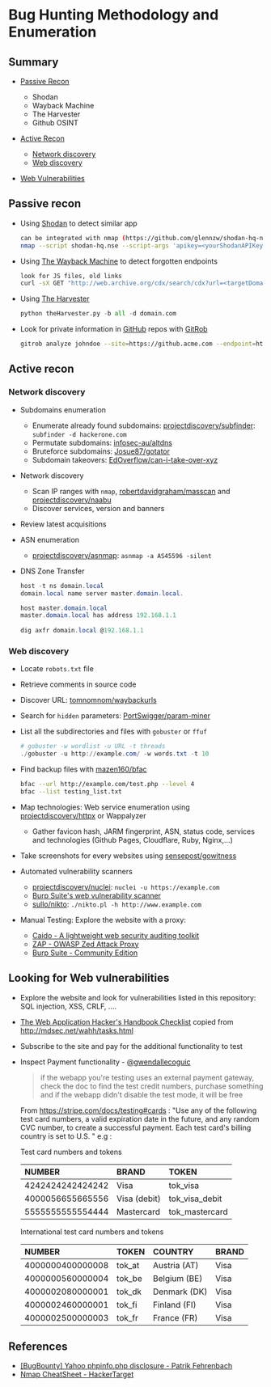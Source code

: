 # Bug Hunting Methodology and Enumeration

## Summary

* [Passive Recon](#passive-recon)
  * Shodan
  * Wayback Machine
  * The Harvester
  * Github OSINT

* [Active Recon](#active-recon)
  * [Network discovery](#network-discovery)
  * [Web discovery](#web-discovery)

* [Web Vulnerabilities](#looking-for-web-vulnerabilities)

## Passive recon

* Using [Shodan](https://www.shodan.io/) to detect similar app

  ```bash
  can be integrated with nmap (https://github.com/glennzw/shodan-hq-nse)
  nmap --script shodan-hq.nse --script-args 'apikey=<yourShodanAPIKey>,target=<hackme>'
  ```

* Using [The Wayback Machine](https://archive.org/web/) to detect forgotten endpoints

  ```bash
  look for JS files, old links
  curl -sX GET "http://web.archive.org/cdx/search/cdx?url=<targetDomain.com>&output=text&fl=original&collapse=urlkey&matchType=prefix"
  ```

* Using [The Harvester](https://github.com/laramies/theHarvester)

  ```python
  python theHarvester.py -b all -d domain.com
  ```

* Look for private information in [GitHub]() repos with [GitRob](https://github.com/michenriksen/gitrob.git)
  ```bash
  gitrob analyze johndoe --site=https://github.acme.com --endpoint=https://github.acme.com/api/v3 --access-tokens=token1,token2
  ```


## Active recon

### Network discovery

* Subdomains enumeration
  * Enumerate already found subdomains: [projectdiscovery/subfinder](https://github.com/projectdiscovery/subfinder): `subfinder -d hackerone.com`
  * Permutate subdomains: [infosec-au/altdns](https://github.com/infosec-au/altdns)
  * Bruteforce subdomains: [Josue87/gotator](https://github.com/Josue87/gotator)
  * Subdomain takeovers: [EdOverflow/can-i-take-over-xyz](https://github.com/EdOverflow/can-i-take-over-xyz)

* Network discovery
  * Scan IP ranges with `nmap`, [robertdavidgraham/masscan](https://github.com/robertdavidgraham/masscan) and [projectdiscovery/naabu](https://github.com/projectdiscovery/naabu)
  * Discover services, version and banners

* Review latest acquisitions

* ASN enumeration
  * [projectdiscovery/asnmap](https://github.com/projectdiscovery/asnmap): `asnmap -a AS45596 -silent`

* DNS Zone Transfer
  ```ps1
  host -t ns domain.local
  domain.local name server master.domain.local.

  host master.domain.local        
  master.domain.local has address 192.168.1.1
 
  dig axfr domain.local @192.168.1.1
  ```

### Web discovery

* Locate `robots.txt` file
* Retrieve comments in source code
* Discover URL: [tomnomnom/waybackurls](github.com/tomnomnom/waybackurls)
* Search for `hidden` parameters: [PortSwigger/param-miner](https://github.com/PortSwigger/param-miner)

* List all the subdirectories and files with `gobuster` or `ffuf`
  ```ps1
  # gobuster -w wordlist -u URL -t threads
  ./gobuster -u http://example.com/ -w words.txt -t 10
  ```

* Find backup files with [mazen160/bfac](https://github.com/mazen160/bfac)
  ```bash
  bfac --url http://example.com/test.php --level 4
  bfac --list testing_list.txt
  ```

* Map technologies: Web service enumeration using [projectdiscovery/httpx](https://github.com/projectdiscovery/httpx) or Wappalyzer
  * Gather favicon hash, JARM fingerprint, ASN, status code, services and technologies (Github Pages, Cloudflare, Ruby, Nginx,...)

* Take screenshots for every websites using [sensepost/gowitness](https://github.com/sensepost/gowitness)

* Automated vulnerability scanners
  * [projectdiscovery/nuclei](https://github.com/projectdiscovery/nuclei): `nuclei -u https://example.com`
  * [Burp Suite's web vulnerability scanner](https://portswigger.net/burp/vulnerability-scanner)
  * [sullo/nikto](https://github.com/sullo/nikto): `./nikto.pl -h http://www.example.com`

* Manual Testing: Explore the website with a proxy:
  * [Caido - A lightweight web security auditing toolkit](https://caido.io/)
  * [ZAP - OWASP Zed Attack Proxy](https://www.zaproxy.org/)
  * [Burp Suite - Community Edition](https://portswigger.net/burp/communitydownload)


## Looking for Web vulnerabilities

* Explore the website and look for vulnerabilities listed in this repository: SQL injection, XSS, CRLF, ....
* [The Web Application Hacker's Handbook Checklist](https://gist.github.com/gbedoya/10935137) copied from http://mdsec.net/wahh/tasks.html

* Subscribe to the site and pay for the additional functionality to test

* Inspect Payment functionality - [@gwendallecoguic](https://twitter.com/gwendallecoguic/status/988138794686779392)
  > if the webapp you're testing uses an external payment gateway, check the doc to find the test credit numbers, purchase something and if the webapp didn't disable the test mode, it will be free

  From https://stripe.com/docs/testing#cards : "Use any of the following test card numbers, a valid expiration date in the future, and any random CVC number, to create a successful payment. Each test card's billing country is set to U.S. "
  e.g :

  Test card numbers and tokens  

  | NUMBER           | BRAND          | TOKEN          |
  | :-------------   | :------------- | :------------- |
  | 4242424242424242 | Visa           | tok_visa       |
  | 4000056655665556 | Visa (debit)   | tok_visa_debit |
  | 5555555555554444 | Mastercard     | tok_mastercard |

  International test card numbers and tokens     

  | NUMBER           | TOKEN          | COUNTRY        | BRAND          |
  | :-------------   | :------------- | :------------- | :------------- |
  | 4000000400000008 | tok_at         | Austria (AT)   | Visa           |
  | 4000000560000004 | tok_be         | Belgium (BE)   | Visa           |
  | 4000002080000001 | tok_dk         | Denmark (DK)   | Visa           |
  | 4000002460000001 | tok_fi         | Finland (FI)   | Visa           |
  | 4000002500000003 | tok_fr         | France (FR)    | Visa           |

## References

* [[BugBounty] Yahoo phpinfo.php disclosure - Patrik Fehrenbach](http://blog.it-securityguard.com/bugbounty-yahoo-phpinfo-php-disclosure-2/)
* [Nmap CheatSheet - HackerTarget](https://hackertarget.com/nmap-cheatsheet-a-quick-reference-guide/)
